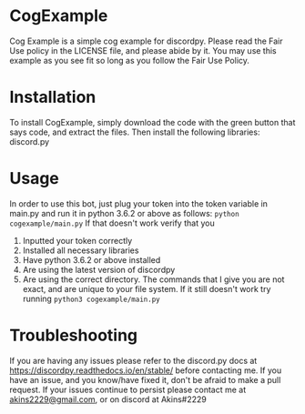 # CogExample
Cog Example is a simple cog example for discordpy. Please read the Fair Use policy in the LICENSE file, and please abide by it. You may use this example as you see fit so long as you follow the Fair Use Policy. 

# Installation
To install CogExample, simply download the code with the green button that says code, and extract the files. Then install the following libraries: discord.py

# Usage
In order to use this bot, just plug your token into the token variable in main.py and run it in python 3.6.2 or above as follows:
`python cogexample/main.py`
If that doesn't work verify that you
 1. Inputted your token correctly
 2. Installed all necessary libraries
 3. Have python 3.6.2 or above installed
 4. Are using the latest version of discordpy
 5. Are using the correct directory. The commands that I give you are not exact, and are unique to your file system.
 If it still doesn't work try running `python3 cogexample/main.py`
 
 # Troubleshooting
 If you are having any issues please refer to the discord.py docs at https://discordpy.readthedocs.io/en/stable/ before contacting me. If you have an issue, and you know/have fixed it, don't be afraid to make a pull request. If your issues continue to persist please contact me at akins2229@gmail.com, or on discord at Akins#2229
 
